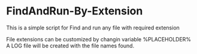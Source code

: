 # FindAndRun-By-Extension

This is a simple script for Find and run any file with required extension

File extensions can be customized by changin variable %PLACEHOLDER%
A LOG file will be created with the file names found.
